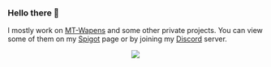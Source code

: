 ### Hello there 👋

I mostly work on [MT-Wapens](https://github.com/MT-Wapens/MT-Wapens) and some other private projects. You can view some of them on my [Spigot](https://www.spigotmc.org/resources/authors/jazzkuh.903353/) page or by joining my [Discord](https://discord.gg/AvRpCUZ) server.

<p align="center">
<img align="center" src="https://github-readme-stats-anuraghazra1.vercel.app/api?username=Jazzkuh&include_all_commits=true&show_icons=true&theme=vue&count_private=true" />
</p>
